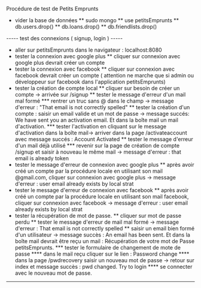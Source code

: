 Procédure de test de Petits Emprunts

* vider la base de données
	** sudo mongo
	** use petitsEmprunts
	** db.users.drop()
	** db.loans.drop()
	** db.friendlists.drop()

----- test des connexions ( signup, login ) -----

* aller sur petitsEmprunts dans le navigateur : localhost:8080
* tester la connexion avec google plus
	** cliquer sur connexion avec google plus devrait créer un compte
* tester la connexion avec facebook
	** cliquer sur connexion avec facebook devrait créer un compte ( attention ne marche que si admin ou développeur sur facebook dans l'application petitsEmprunts)
* tester la création de compte local
** cliquer sur besoin de créer un compte -> arrivée sur /signup
	** tester le message d'erreur d'un mail mal formé
		*** rentrer un truc sans @ dans le champ -> message d'erreur : "That email is not correctly spelled"
	** tester la création d'un compte : saisir un email valide et un mot de passe -> message succés: We have sent you an activation email. Et dans la boîte mail un mail d'activation.
		*** tester l'activation en cliquant sur le message d'activation dans la boîte mail-> arriver dans la page /activateaccount avec message succés : Account Activated
	** tester le message d'erreur d'un mail déjà utilisé
		*** revenir sur la page de création de compte /signup et saisir à nouveau le même mail -> message d'erreur : that email is already token 
* tester le message d'erreur de connexion avec google plus
	**	après avoir créé un compte par la procédure locale en utilisant son mail @gmail.com, cliquer sur connexion avec google plus -> message d'erreur : user email already exists by local strat
* tester le message d'erreur de connexion avec facebook
	** après avoir créé un compte par la procédure locale en utilisant son mail facebook, cliquer sur connexion avec facebook -> message d'erreur : user email already exists by local strat
* tester la récupération de mot de passe.
	** cliquer sur mot de passe perdu
	** tester le message d'erreur de mail mal formé -> message d'erreur : That email is not correctly spelled
	** saisir un email bien formé d'un utilisateur -> message succès : An email has been sent. Et dans la boîte mail devrait être reçu un mail : Récupération de votre mot de Passe petitsEmprunts.
		*** tester le formulaire de changement de mote de passe
			**** dans le mail reçu cliquer sur le lien : Password change
			**** dans la page /pwdrecovery saisir un nouveau mot de passe -> retour sur index et message succès : pwd changed. Try to login
			**** se connecter avec le nouveau mot de passe. 
			
----- 


